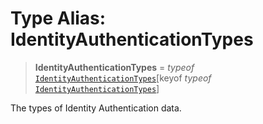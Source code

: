 # Type Alias: IdentityAuthenticationTypes

> **IdentityAuthenticationTypes** = *typeof* [`IdentityAuthenticationTypes`](../variables/IdentityAuthenticationTypes.md)\[keyof *typeof* [`IdentityAuthenticationTypes`](../variables/IdentityAuthenticationTypes.md)\]

The types of Identity Authentication data.
